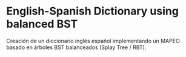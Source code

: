 # English-Spanish Dictionary using balanced BST
Creación de un diccionario inglés español implementando un MAPEO basado en árboles BST balanceados (Splay Tree / RBT).

